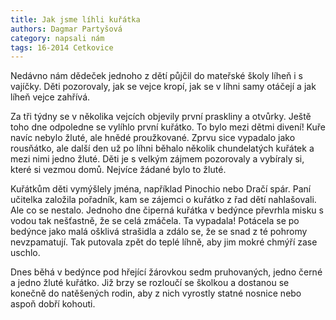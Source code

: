 ```yaml
---
title: Jak jsme líhli kuřátka
authors: Dagmar Partyšová
category: napsali nám
tags: 16-2014 Cetkovice
---
```

Nedávno nám dědeček jednoho z dětí půjčil do mateřské školy líheň i s vajíčky. Děti pozorovaly, jak se vejce kropí, jak se v líhni samy otáčejí a jak líheň vejce zahřívá. 

Za tři týdny se v několika vejcích objevily první praskliny a otvůrky. Ještě toho dne odpoledne se vylíhlo první kuřátko. To bylo mezi dětmi divení! Kuře navíc nebylo žluté, ale hnědé proužkované. Zprvu sice vypadalo jako rousňátko, ale další den už po líhni běhalo několik chundelatých kuřátek a mezi nimi jedno žluté. Děti je s velkým zájmem pozorovaly a vybíraly si, které si vezmou domů. Nejvíce žádané bylo to žluté.

Kuřátkům děti vymýšlely jména, například Pinochio nebo Dračí spár. Paní učitelka založila pořadník, kam se zájemci o kuřátko z řad dětí nahlašovali. Ale co se nestalo. Jednoho dne čiperná kuřátka v bedýnce převrhla misku s vodou tak nešťastně, že se celá zmáčela. Ta vypadala! Potácela se po bedýnce jako malá ošklivá strašidla a zdálo se, že se snad z té pohromy nevzpamatují. Tak putovala zpět do teplé líhně, aby jim mokré chmýří zase uschlo.

Dnes běhá v bedýnce pod hřející žárovkou sedm pruhovaných, jedno černé a jedno žluté kuřátko. Již brzy se rozloučí se školkou a dostanou se konečně do natěšených rodin, aby z nich vyrostly statné nosnice nebo aspoň dobří kohouti.

